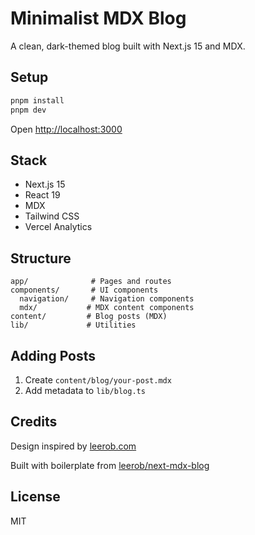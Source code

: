 # Minimalist MDX Blog

A clean, dark-themed blog built with Next.js 15 and MDX.

## Setup

```bash
pnpm install
pnpm dev
```

Open [http://localhost:3000](http://localhost:3000)

## Stack

- Next.js 15
- React 19
- MDX
- Tailwind CSS
- Vercel Analytics

## Structure

```
app/              # Pages and routes
components/       # UI components
  navigation/     # Navigation components
  mdx/           # MDX content components
content/         # Blog posts (MDX)
lib/             # Utilities
```

## Adding Posts

1. Create `content/blog/your-post.mdx`
2. Add metadata to `lib/blog.ts`

## Credits

Design inspired by [leerob.com](https://leerob.com/)

Built with boilerplate from [leerob/next-mdx-blog](https://github.com/leerob/next-mdx-blog)

## License

MIT
